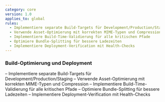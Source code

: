 ```yaml
---
category: core
version: 1.0
applies_to: global
rules:
  - Implementiere separate Build-Targets für Development/Production/Staging
  - Verwende Asset-Optimierung mit korrekten MIME-Typen und Compression
  - Implementiere Build-Time-Validierung für alle kritischen Pfade
  - Optimiere Bundle-Splitting für bessere Ladezeiten
  - Implementiere Deployment-Verification mit Health-Checks
---
```


### Build-Optimierung und Deployment

– Implementiere separate Build-Targets für Development/Production/Staging
– Verwende Asset-Optimierung mit korrekten MIME-Typen und Compression
– Implementiere Build-Time-Validierung für alle kritischen Pfade
– Optimiere Bundle-Splitting für bessere Ladezeiten
– Implementiere Deployment-Verification mit Health-Checks